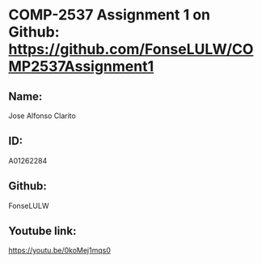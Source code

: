 # COMP-2537 Assignment 1 on Github: https://github.com/FonseLULW/COMP2537Assignment1

## Name:  
Jose Alfonso Clarito
## ID:  
A01262284
## Github:  
FonseLULW
## Youtube link:  
https://youtu.be/0koMej1mqs0
